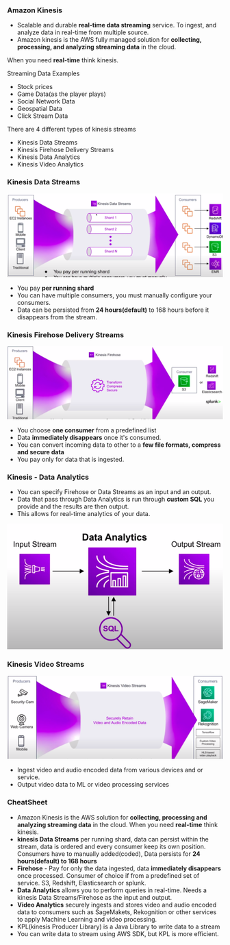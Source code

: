 ### Amazon Kinesis

* Scalable and durable **real-time data streaming** service. To ingest, and analyze data in real-time from multiple source.
* Amazon kinesis is the AWS fully managed solution for **collecting, processing, and analyzing streaming data** in the cloud.

When you need **real-time** think kinesis.

Streaming Data Examples
* Stock prices
* Game Data(as the player plays)
* Social Network Data
* Geospatial Data
* Click Stream Data

There are 4 different types of kinesis streams

* Kinesis Data Streams
* Kinesis Firehose Delivery Streams
* Kinesis Data Analytics
* Kinesis Video Analytics

### Kinesis Data Streams

<img src="../images/kinesis/data-stream.png" alt="kinesis data streams">

* You pay **per running shard**
* You can have multiple consumers, you must manually configure your consumers.
* Data can be persisted from **24 hours(default)** to 168 hours before it disappears from the stream.

### Kinesis Firehose Delivery Streams

<img src="../images/kinesis/fire-hose.png" alt="fire hose">

* You choose **one consumer** from a predefined list
* Data **immediately disappears** once it's consumed.
* You can convert incoming data to other to a **few file formats, compress and secure data**
* You pay only for data that is ingested.

### Kinesis - Data Analytics

* You can specify Firehose or Data Streams as an input and an output.
* Data that pass through Data Analytics is run through **custom SQL** you provide and the results are then output.
* This allows for real-time analytics of your data.

<img src="../images/kinesis/data-analytics.png" alt="data analytics">

### Kinesis Video Streams

<img src="../images/kinesis/video-stream.png" alt="video stream">

* Ingest video and audio encoded data from various devices and or service.
* Output video data to ML or video processing services

### CheatSheet

* Amazon Kinesis is the AWS solution for **collecting, processing and analyzing streaming data** in the cloud. When you need **real-time** think kinesis.
* **kinesis Data Streams** per running shard, data can persist within the stream, data is ordered and every consumer keep its own position. Consumers have to manually added(coded), Data persists for **24 hours(default) to 168 hours**
* **Firehose** - Pay for only the data ingested, data **immediately disappears** once processed. Consumer of choice if from a predefined set of service. S3, Redshift, Elasticsearch or splunk.
* **Data Analytics** allows you to perform queries in real-time. Needs a kinesis Data Streams/Firehose as the input and output.
* **Video Analytics** securely ingests and stores video and audio encoded data to consumers such as SageMakets, Rekognition or other services to apply Machine Learning and video processing.
* KPL(kinesis Producer Library) is a Java Library to write data to a stream
* You can write data to stream using AWS SDK, but KPL is more efficient.
